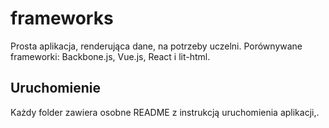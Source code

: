 # frameworks
Prosta aplikacja, renderująca dane, na potrzeby uczelni. 
Porównywane frameworki: Backbone.js, Vue.js, React i lit-html.

## Uruchomienie
Każdy folder zawiera osobne README z instrukcją uruchomienia aplikacji,.
